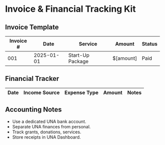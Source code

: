 # Invoice & Financial Tracking Kit

## Invoice Template

| Invoice # | Date | Service | Amount | Status |
|-----------|------|---------|--------|--------|
| 001 | 2025-01-01 | Start-Up Package | $[amount] | Paid |

## Financial Tracker

| Date | Income Source | Expense Type | Amount | Notes |
|------|---------------|--------------|--------|-------|

## Accounting Notes
- Use a dedicated UNA bank account.  
- Separate UNA finances from personal.  
- Track grants, donations, services.  
- Store receipts in UNA Dashboard.
